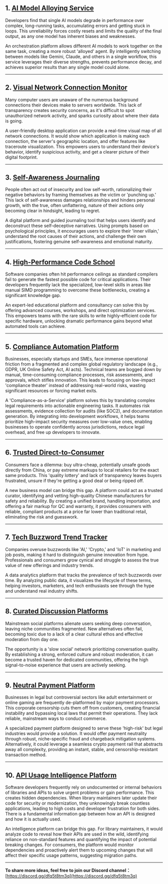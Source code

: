 ## 1. [AI Model Alloying Service](https://tinyidea.net/idea/idea-587ey88i28)

Developers find that single AI models degrade in performance over complex, long-running tasks, accumulating errors and getting stuck in loops. This unreliability forces costly resets and limits the quality of the final output, as any one model has inherent biases and weaknesses.

An orchestration platform allows different AI models to work together on the same task, creating a more robust 'alloyed' agent. By intelligently switching between models like Gemini, Claude, and others in a single workflow, this service leverages their diverse strengths, prevents performance decay, and achieves superior results than any single model could alone.

---

## 2. [Visual Network Connection Monitor](https://tinyidea.net/idea/idea-0pe5wno74k)

Many computer users are unaware of the numerous background connections their devices make to servers worldwide. This lack of transparency creates security concerns, as it's difficult to spot unauthorized network activity, and sparks curiosity about where their data is going.

A user-friendly desktop application can provide a real-time visual map of all network connections. It would show which application is making each connection, the server's geographic location, and offer features like traceroute visualization. This empowers users to understand their device's behavior, identify suspicious activity, and get a clearer picture of their digital footprint.

---

## 3. [Self-Awareness Journaling](https://tinyidea.net/idea/idea-tzree5wg6f)

People often act out of insecurity and low self-worth, rationalizing their negative behaviors by framing themselves as the victim or 'punching up.' This lack of self-awareness damages relationships and hinders personal growth, with the true, often unflattering, nature of their actions only becoming clear in hindsight, leading to regret.

A digital platform and guided journaling tool that helps users identify and deconstruct these self-deceptive narratives. Using prompts based on psychological principles, it encourages users to explore their 'inner villain,' understand the root causes of their actions, and challenge their own justifications, fostering genuine self-awareness and emotional maturity.

---

## 4. [High-Performance Code School](https://tinyidea.net/idea/idea-cvcj8yrnla)

Software companies often hit performance ceilings as standard compilers fail to generate the fastest possible code for critical applications. Their developers frequently lack the specialized, low-level skills in areas like manual SIMD programming to overcome these bottlenecks, creating a significant knowledge gap.

An expert-led educational platform and consultancy can solve this by offering advanced courses, workshops, and direct optimization services. This empowers teams with the rare skills to write highly-efficient code for specific hardware, unlocking dramatic performance gains beyond what automated tools can achieve.

---

## 5. [Compliance Automation Platform](https://tinyidea.net/idea/idea-uci6wj0jyp)

Businesses, especially startups and SMEs, face immense operational friction from a fragmented and complex global regulatory landscape (e.g., GDPR, UK Online Safety Act, AI acts). Technical teams are bogged down by manual, time-consuming compliance processes, risk assessments, and approvals, which stifles innovation. This leads to focusing on low-impact 'compliance theater' instead of addressing real-world risks, wasting significant resources or forcing market exits.

A 'Compliance-as-a-Service' platform solves this by translating complex legal requirements into actionable engineering tasks. It automates risk assessments, evidence collection for audits (like SOC2), and documentation generation. By integrating into development workflows, it helps teams prioritize high-impact security measures over low-value ones, enabling businesses to operate confidently across jurisdictions, reduce legal overhead, and free up developers to innovate.

---

## 6. [Trusted Direct-to-Consumer](https://tinyidea.net/idea/idea-gg5kjdf3w6)

Consumers face a dilemma: buy ultra-cheap, potentially unsafe goods directly from China, or pay extreme markups to local retailers for the exact same products. This 'quality lottery' and lack of transparency leaves buyers frustrated, unsure if they're getting a good deal or being ripped off.

A new business model can bridge this gap. A platform could act as a trusted curator, identifying and vetting high-quality Chinese manufacturers for safety and reliability. By creating a unified brand, handling importation, and offering a fair markup for QC and warranty, it provides consumers with reliable, compliant products at a price far lower than traditional retail, eliminating the risk and guesswork.

---

## 7. [Tech Buzzword Trend Tracker](https://tinyidea.net/idea/idea-023lh1fpxz)

Companies overuse buzzwords like 'AI,' 'Crypto,' and 'IoT' in marketing and job posts, making it hard to distinguish genuine innovation from hype. Professionals and consumers grow cynical and struggle to assess the true value of new offerings and industry trends.

A data analytics platform that tracks the prevalence of tech buzzwords over time. By analyzing public data, it visualizes the lifecycle of these terms, helping investors, marketers, and tech enthusiasts see through the hype and understand real industry shifts.

---

## 8. [Curated Discussion Platforms](https://tinyidea.net/idea/idea-xdatxhbpso)

Mainstream social platforms alienate users seeking deep conversation, leaving niche communities fragmented. New alternatives often fail, becoming toxic due to a lack of a clear cultural ethos and effective moderation from day one.

The opportunity is a 'slow social' network prioritizing conversation quality. By establishing a strong, enforced culture and robust moderation, it can become a trusted haven for dedicated communities, offering the high signal-to-noise experience that users are actively seeking.

---

## 9. [Neutral Payment Platform](https://tinyidea.net/idea/idea-qd8iacl9l6)

Businesses in legal but controversial sectors like adult entertainment or online gaming are frequently de-platformed by major payment processors. This corporate censorship cuts them off from customers, creating financial instability and bypassing local laws that permit their operations. They lack reliable, mainstream ways to conduct commerce.

A specialized payment platform designed to serve these 'high-risk' but legal industries would provide a solution. It would offer payment neutrality through robust, niche-specific fraud and chargeback mitigation systems. Alternatively, it could leverage a seamless crypto payment rail that abstracts away all complexity, providing an instant, stable, and censorship-resistant transaction method.

---

## 10. [API Usage Intelligence Platform](https://tinyidea.net/idea/idea-a0kzkj0mng)

Software developers frequently rely on undocumented or internal behaviors of libraries and APIs to solve urgent problems or gain performance. This creates hidden dependencies. When library maintainers later update their code for security or modernization, they unknowingly break countless applications, leading to high costs and developer frustration for both sides. There is a fundamental information gap between how an API is designed and how it is actually used.

An intelligence platform can bridge this gap. For library maintainers, it would analyze code to reveal how their APIs are used in the wild, identifying reliance on non-standard features and quantifying the impact of potential breaking changes. For consumers, the platform would monitor dependencies and proactively alert them to upcoming changes that will affect their specific usage patterns, suggesting migration paths.

---

**To share more ideas, feel free to join our Discord channel：**
[https://discord.gg/dfq5t8tm3q](https://discord.gg/dfq5t8tm3q)
